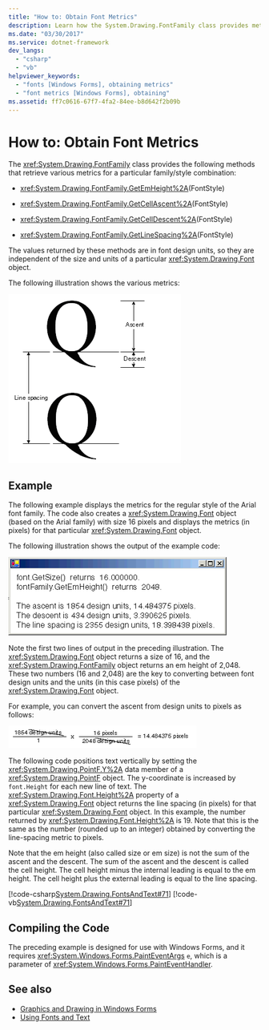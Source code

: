 ```yaml
---
title: "How to: Obtain Font Metrics"
description: Learn how the System.Drawing.FontFamily class provides methods that retrieve various metrics for a particular font family/style combination.
ms.date: "03/30/2017"
ms.service: dotnet-framework
dev_langs: 
  - "csharp"
  - "vb"
helpviewer_keywords: 
  - "fonts [Windows Forms], obtaining metrics"
  - "font metrics [Windows Forms], obtaining"
ms.assetid: ff7c0616-67f7-4fa2-84ee-b8d642f2b09b
---
```

# How to: Obtain Font Metrics

The <xref:System.Drawing.FontFamily> class provides the following methods that retrieve various metrics for a particular family/style combination:

- <xref:System.Drawing.FontFamily.GetEmHeight%2A>(FontStyle)

- <xref:System.Drawing.FontFamily.GetCellAscent%2A>(FontStyle)

- <xref:System.Drawing.FontFamily.GetCellDescent%2A>(FontStyle)

- <xref:System.Drawing.FontFamily.GetLineSpacing%2A>(FontStyle)

The values returned by these methods are in font design units, so they are independent of the size and units of a particular <xref:System.Drawing.Font> object.

The following illustration shows the various metrics:

![Illustration of font metrics: ascent, descent, and line spacing.](./media/how-to-obtain-font-metrics/various-font-metrics.png)

## Example

The following example displays the metrics for the regular style of the Arial font family. The code also creates a <xref:System.Drawing.Font> object (based on the Arial family) with size 16 pixels and displays the metrics (in pixels) for that particular <xref:System.Drawing.Font> object.

The following illustration shows the output of the example code:

![Example code output of Arial font metrics.](./media/how-to-obtain-font-metrics/example-output-code-arial-font.png)

Note the first two lines of output in the preceding illustration. The <xref:System.Drawing.Font> object returns a size of 16, and the <xref:System.Drawing.FontFamily> object returns an em height of 2,048. These two numbers (16 and 2,048) are the key to converting between font design units and the units (in this case pixels) of the <xref:System.Drawing.Font> object.

For example, you can convert the ascent from design units to pixels as follows:

![Formula showing the conversion from design units to pixels](./media/how-to-obtain-font-metrics/convert-font-units-example.png)

The following code positions text vertically by setting the <xref:System.Drawing.PointF.Y%2A> data member of a <xref:System.Drawing.PointF> object. The y-coordinate is increased by `font.Height` for each new line of text. The <xref:System.Drawing.Font.Height%2A> property of a <xref:System.Drawing.Font> object returns the line spacing (in pixels) for that particular <xref:System.Drawing.Font> object. In this example, the number returned by <xref:System.Drawing.Font.Height%2A> is 19. Note that this is the same as the number (rounded up to an integer) obtained by converting the line-spacing metric to pixels.

Note that the em height (also called size or em size) is not the sum of the ascent and the descent. The sum of the ascent and the descent is called the cell height. The cell height minus the internal leading is equal to the em height. The cell height plus the external leading is equal to the line spacing.

[!code-csharp[System.Drawing.FontsAndText#71](~/samples/snippets/csharp/VS_Snippets_Winforms/System.Drawing.FontsAndText/CS/Class1.cs#71)]
[!code-vb[System.Drawing.FontsAndText#71](~/samples/snippets/visualbasic/VS_Snippets_Winforms/System.Drawing.FontsAndText/VB/Class1.vb#71)]

## Compiling the Code

The preceding example is designed for use with Windows Forms, and it requires <xref:System.Windows.Forms.PaintEventArgs> `e`, which is a parameter of <xref:System.Windows.Forms.PaintEventHandler>.

## See also

- [Graphics and Drawing in Windows Forms](graphics-and-drawing-in-windows-forms.md)
- [Using Fonts and Text](using-fonts-and-text.md)

